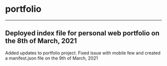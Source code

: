 # portfolio

---
Deployed index file for personal web portfolio on the 8th of March, 2021
---
Added updates to portfolio project. Fixed issue with mobile few and created a manifest.json file on the 9th of March, 2021

